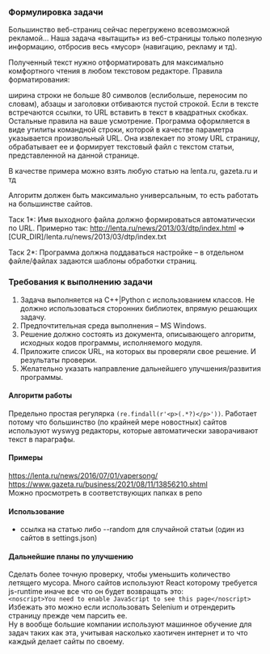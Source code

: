 ### Формулировка задачи
Большинство веб-страниц сейчас перегружено всевозможной рекламой... Наша задача «вытащить» из веб-страницы только полезную информацию, отбросив весь «мусор» (навигацию, рекламу и тд).

Полученный текст нужно отформатировать для максимально комфортного чтения в любом текстовом редакторе. Правила форматирования:

ширина строки не больше 80 символов (еслибольше, переносим по словам), абзацы и заголовки отбиваются пустой строкой.
Если в тексте встречаются ссылки, то URL вставить в текст в квадратных скобках. Остальные правила на ваше усмотрение.
Программа оформляется в виде утилиты командной строки, которой в качестве параметра указывается произвольный URL. Она извлекает по этому URL страницу, обрабатывает ее и формирует текстовый файл с текстом статьи, представленной на данной странице.

В качестве примера можно взять любую статью на lenta.ru, gazeta.ru и тд

Алгоритм должен быть максимально универсальным, то есть работать на большинстве сайтов.

Таск 1*: Имя выходного файла должно формироваться автоматически по URL. Примерно так: http://lenta.ru/news/2013/03/dtp/index.html => [CUR_DIR]/lenta.ru/news/2013/03/dtp/index.txt

Таск 2*: Программа должна поддаваться настройке – в отдельном файле/файлах задаются шаблоны обработки страниц.

### Требования к выполнению задачи
1. Задача выполняется на С++|Python с использованием классов. Не должно использоваться
сторонних библиотек, впрямую решающих задачу.
2. Предпочтительная среда выполнения – MS Windows.
3. Решение должно состоять из документа, описывающего алгоритм, исходных кодов
программы, исполняемого модуля.
4. Приложите список URL, на которых вы проверяли свое решение. И результаты проверки.
5. Желательно указать направление дальнейшего улучшения/развития программы.

#### Алгоритм работы

Предельно простая регулярка `(re.findall(r'<p>(.*?)</p>'))`. Работает потому что большинство (по крайней мере новостных) сайтов используют wyswyg редакторы, 
которые автоматически заворачивают текст в параграфы.

#### Примеры
https://lenta.ru/news/2016/07/01/vapersong/ <br>
https://www.gazeta.ru/business/2021/08/11/13856210.shtml <br>
Можно просмотреть в соответствующих папках в репо

#### Использование
*  ссылка на статью либо --random для случайной статьи (один из сайтов в settings.json)

#### Дальнейшие планы по улучшению
Сделать более точную проверку, чтобы уменьшить количество летящего мусора.
Много сайтов используют React которому требуется js-runtime иначе все что он будет возвращать это: <br>
`<noscript>You need to enable JavaScript to see this page</noscript>` <br>
Избежать это можно если использовать Selenium и отрендерить страницу прежде чем парсить ее.
<br>
Ну в вообще большие компании используют машинное обучение для задач таких как эта, учитывая насколько хаотичен интернет и то что каждый делает сайты по своему.
